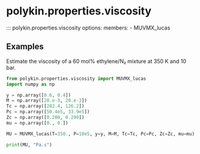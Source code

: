 # polykin.properties.viscosity

::: polykin.properties.viscosity
    options:
        members:
            - MUVMX_lucas

## Examples

Estimate the viscosity of a 60 mol% ethylene/N₂ mixture at 350 K and 10 bar.

```python exec="on" source="console"
from polykin.properties.viscosity import MUVMX_lucas
import numpy as np

y = np.array([0.6, 0.4])
M = np.array([28.e-3, 28.e-3])
Tc = np.array([282.4, 126.2])
Pc = np.array([50.4e5, 33.9e5])
Zc = np.array([0.280, 0.290])
mu = np.array([0., 0.])

MU = MUVMX_lucas(T=350., P=10e5, y=y, M=M, Tc=Tc, Pc=Pc, Zc=Zc, mu=mu)

print(MU, "Pa.s")
```

